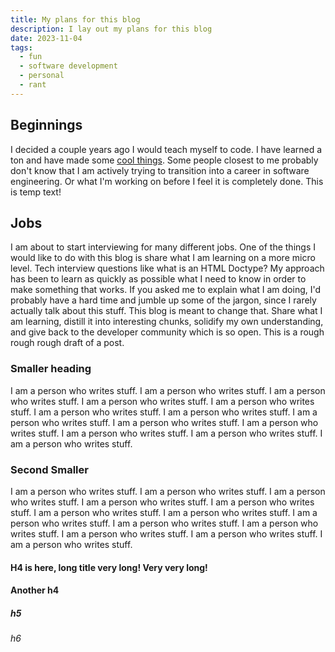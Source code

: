 ```yaml
---
title: My plans for this blog
description: I lay out my plans for this blog
date: 2023-11-04
tags:
  - fun
  - software development
  - personal
  - rant
---
```


## Beginnings
I decided a couple years ago I would teach myself to code. I have learned a ton and have made some [cool things](/#projects). Some people closest to me probably don't know that I am actively trying to transition into a career in software engineering. Or what I'm working on before I feel it is completely done. This is temp text!

## Jobs
I am about to start interviewing for many different jobs. One of the things I would like to do with this blog is share what I am learning on a more micro level. Tech interview questions like what is an HTML Doctype? My approach has been to learn as quickly as possible what I need to know in order to make something that works. If you asked me to explain what I am doing, I'd probably have a hard time and jumble up some of the jargon, since I rarely actually talk about this stuff. This blog is meant to change that. Share what I am learning, distill it into interesting chunks, solidify my own understanding, and give back to the developer community which is so open. This is a rough rough rough draft of a post.

### Smaller heading
I am a person who writes stuff. I am a person who writes stuff. I am a person who writes stuff. I am a person who writes stuff. I am a person who writes stuff. I am a person who writes stuff. I am a person who writes stuff. I am a person who writes stuff. I am a person who writes stuff. I am a person who writes stuff. I am a person who writes stuff. I am a person who writes stuff. I am a person who writes stuff. 

### Second Smaller
I am a person who writes stuff. I am a person who writes stuff. I am a person who writes stuff. I am a person who writes stuff. I am a person who writes stuff. I am a person who writes stuff. I am a person who writes stuff. I am a person who writes stuff. I am a person who writes stuff. I am a person who writes stuff. I am a person who writes stuff. I am a person who writes stuff. I am a person who writes stuff. 

#### H4 is here, long title very long! Very very long!
#### Another h4
##### h5
###### h6
